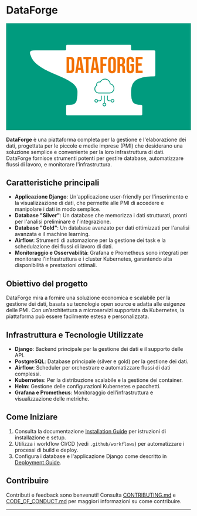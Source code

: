 # DataForge

![DataForge Logo](docs/assets/img/DataForge_logo.png)

**DataForge** è una piattaforma completa per la gestione e l'elaborazione dei dati, progettata per le piccole e medie imprese (PMI) che desiderano una soluzione semplice e conveniente per la loro infrastruttura di dati. DataForge fornisce strumenti potenti per gestire database, automatizzare flussi di lavoro, e monitorare l'infrastruttura.

## Caratteristiche principali
- **Applicazione Django**: Un'applicazione user-friendly per l'inserimento e la visualizzazione di dati, che permette alle PMI di accedere e manipolare i dati in modo semplice.
- **Database "Silver"**: Un database che memorizza i dati strutturati, pronti per l'analisi preliminare e l'integrazione.
- **Database "Gold"**: Un database avanzato per dati ottimizzati per l'analisi avanzata e il machine learning.
- **Airflow**: Strumenti di automazione per la gestione dei task e la schedulazione dei flussi di lavoro di dati.
- **Monitoraggio e Osservabilità**: Grafana e Prometheus sono integrati per monitorare l'infrastruttura e i cluster Kubernetes, garantendo alta disponibilità e prestazioni ottimali.

## Obiettivo del progetto
DataForge mira a fornire una soluzione economica e scalabile per la gestione dei dati, basata su tecnologie open source e adatta alle esigenze delle PMI. Con un’architettura a microservizi supportata da Kubernetes, la piattaforma può essere facilmente estesa e personalizzata.

## Infrastruttura e Tecnologie Utilizzate
- **Django**: Backend principale per la gestione dei dati e il supporto delle API.
- **PostgreSQL**: Database principale (silver e gold) per la gestione dei dati.
- **Airflow**: Scheduler per orchestrare e automatizzare flussi di dati complessi.
- **Kubernetes**: Per la distribuzione scalabile e la gestione dei container.
- **Helm**: Gestione delle configurazioni Kubernetes e pacchetti.
- **Grafana e Prometheus**: Monitoraggio dell’infrastruttura e visualizzazione delle metriche.

## Come Iniziare
1. Consulta la documentazione [Installation Guide](docs/installation.md) per istruzioni di installazione e setup.
2. Utilizza i workflow CI/CD (vedi `.github/workflows`) per automatizzare i processi di build e deploy.
3. Configura i database e l'applicazione Django come descritto in [Deployment Guide](docs/deployment.md).

## Contribuire
Contributi e feedback sono benvenuti! Consulta [CONTRIBUTING.md](CONTRIBUTING.md) e [CODE_OF_CONDUCT.md](CODE_OF_CONDUCT.md) per maggiori informazioni su come contribuire.

---

